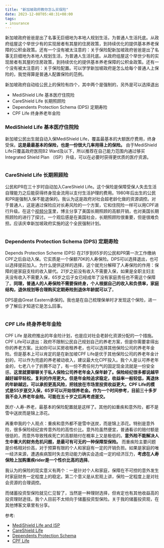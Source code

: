 ```yaml
---
title: "新加坡政府教你怎么买保险"
date: 2023-12-08T05:48:31+08:00
tags: 
- insurance
---
```


新加坡政府爸爸是出了名事无巨细地为本地人规划生活，为普通人生活托底。从政府组屋这个举世少有的实现居者有其屋的住房政策，到持续优化的提供基本养老保障的公积金政策。还有一个没有被太注意的：关于保险配新加坡政府爸爸是出了名事无巨细地为本地人规划生活，为普通人生活托底。从政府组屋这个举世少有的实现居者有其屋的住房政策，到持续优化的提供基本养老保障的公积金政策。还有一个没有被太注意的：关于保险配置。可以学学新加坡政府是怎么给每个普通人上保险的，我觉得算是普通人配置保险的范例。

新加坡政府自动给公民上的保险有四个，其中两个是强制的，另外是可以选择退出
- MediShield Life 基本医疗住院险
- CareShield Life 长期照顾险
- Dependents Protection Schema (DPS) 定期寿险
- CPF Life 终身养老年金险

### MediShield Life 基本医疗住院险

新加坡公民出生就自动入保MediShield Life，覆盖最基本的大额医疗费用，终身受保。**这是最最基本的保险，也是一份很大几率用得上的保险。** 由于MediShield Life只覆盖政府医院B2 Ward及以下，所以推荐在自己能力范围内通过够买Integrated Shield Plan （ISP）升级，可以在必要时获得更优质的医疗资源。

<div>
    <span class="image fit" style="max-width: 400px;"><img src="https://s3.ap-southeast-1.amazonaws.com/littlecheesecake.me/money.sense/gov_insurance/gov_insurance_medishield.png" alt="" /></span>
</div>

### CareShield Life 长期照顾险

公民和PR在三十岁时自动加入CareShield Life。这个保险是保障受保人失去生活自理能力之后能获得终身现金流用以支付生活护理的费用。1980年后出生的公民和PR是强制入保不能退保的。我认为这是政府对社会超老龄化做的资源调控。对于普通人，这是通过保险应对长寿风险的一个方案，它和住院险一样可以用CPF进行升级。在这个[视频分享](https://www.youtube.com/watch?v=-nqSEUA7ZLk&t=339s)里，博主分享了美国长期照顾的高额开销，也对美国长期照顾险的进行了探讨。一个观后感是在美国社会，长期照顾险很重要，但是很难负担。应该庆幸新加坡政府实施的这个全民强制计划。

<div>
    <span class="image fit" style="max-width: 400px;"><img src="https://s3.ap-southeast-1.amazonaws.com/littlecheesecake.me/money.sense/gov_insurance/gov_insurance_careshield.png" alt="" /></span>
</div>

### Dependents Protection Schema (DPS) 定期寿险

Depends Protection Scheme (DPS) 在21岁到65岁的公民和PR第一次工作缴纳CPF之后自动入保。它实质是一个保额70K的人寿保险。DPS可以选择退出，也可以选择提前加入。为什么提供这样的选择，这个就充分解释了人寿保险的作用：保障的是家庭支柱的收入替代。21岁之前没有收入不需要入保，如果是全职主妇主夫没有收入不需要入保，65岁之后子女已经成年了没有家庭责任也不需这个保障了。**同理，普通人的人寿保险不需要保终身，个人根据自己的收入和负债率，家庭结构，退休规划等合理购买定期寿险到退休年龄就可以了**。

DPS是由Great Eastern承保的。我也是在自己梳理保单时才发现这个保险，进一步了解后才知道它是怎么回事。

<div>
    <span class="image fit" style="max-width: 400px;"><img src="https://s3.ap-southeast-1.amazonaws.com/littlecheesecake.me/money.sense/gov_insurance/gov_insurance_dps.png" alt="" /></span>
</div>

### CPF Life 终身养老年金险

CPF Life 是政府推出的年金险计划，也是应对社会老龄化资源分配的一个措施。CPF Life可以退出：政府不限制公民自己规划自己的养老方案，但是你需要拿得出你的养老方案。比如你可以买房收租养老，也可以选择其他保险公司的养老年金险。但是基本上可以肯定的是在新加坡CPF Life是优于其他保险公司的养老年金计划的，可以作为兜底的养老被动收入，建议最大化CPF投入。我个人是认可养老年金的，七老八十了折腾不动了，有一份不费任何力气的固定现金流就是一份安全感。**这里就要聊聊关于私人保险公司养老年金入保年龄了。保险经纪很多都说越早越好越早轻松，复利的作用更大。但是年金险追求稳定，收益率一般较低，离退休的年龄越远，可以承担更高风险，把钱放在市场里投资收益更大。CPF Life的模式是55岁趸交入保，65岁可以开始领养老金。作为一个时间参考，目前三十多岁我不会入养老年金险。可能在五十岁之后再考虑趸交。**

医疗-人寿-养老，最基本的保险配置就是这样了。其他的如重疾和意外险，都不是雪中送炭而是锦上添花。

再重申我的个人观点：重疾和意外都不是雪中送炭，而是锦上添花。特别是意外险，很多保险经纪宣传意外险的高性价比。意外险虽然便宜，普通看诊的赔付额是很低的，而意外导致残疾死亡的高额赔付在概率上又是极低的。**意外险不能解决人生中重大的财务危机问题，是最可有可无的一种保障型保险。** 而重疾险主要问题是价格相对价高，对于预算有限的个人和家庭有一定的开销负担。如果是家庭的唯一经济来源，遭遇疾病暂时失去劳动能力确实会造成一定的经济压力，**考虑在人寿保险上加购重疾rider是一个性价比高的选择**。

我认为的保险的现实意义有两个：一是针对个人和家庭，保障在不可控的意外发生时家庭财务一定程度上的稳定。第二个意义是从宏观上讲，保险一定程度上是对社会资源的合理调控。

而储蓄投资型保险就见仁见智了，当然是一种理财选择，但肯定也有其他收益高的投资理财途径。我个人目前不太倾向于储蓄投资型保险。关于我的储蓄投资观，在其他博客文章里有分享。

参考:
- [MediShield Life and ISP](https://www.moh.gov.sg/healthcare-schemes-subsidies/medishield-life)
- [CareShield Life](https://www.careshieldlife.gov.sg/home.html)
- [Dependents Protection Schema](https://www.cpf.gov.sg/member/account-services/providing-for-your-loved-ones/insuring-to-protect-your-dependants)
- [CPF Life](https://www.cpf.gov.sg/member/retirement-income/monthly-payouts/cpf-life)